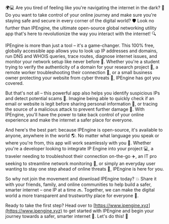🌍💻 Are you tired of feeling like you're navigating the internet in the dark? 🚀 Do you want to take control of your online journey and make sure you're staying safe and secure in every corner of the digital world? 🛡️ Look no further than IPEngine, the ultimate open-source global networking utility app that's here to revolutionize the way you interact with the internet! 🔍

IPEngine is more than just a tool – it's a game-changer. This 100% free, globally accessible app allows you to look up IP addresses and domains, run DNS and WHOIS queries, trace routes, diagnose internet issues, and monitor your network setup like never before 📡. Whether you're a student trying to verify the authenticity of a domain for your research project 🔬, a remote worker troubleshooting their connection 🏢, or a small business owner protecting your website from cyber threats 💸, IPEngine has got you covered.

But that's not all – this powerful app also helps you identify suspicious IPs and detect potential scams 👮. Imagine being able to quickly check if an email or website is legit before sharing personal information 📨, or tracing the source of a malicious attack to prevent further damage 💪. With IPEngine, you'll have the power to take back control of your online experience and make the internet a safer place for everyone.

And here's the best part: because IPEngine is open-source, it's available to anyone, anywhere in the world 🌎. No matter what language you speak or where you're from, this app will work seamlessly with you 🤝. Whether you're a developer looking to integrate IP Engine into your project 💻, a traveler needing to troubleshoot their connection on-the-go ✈️, an IT pro seeking to streamline network monitoring 🔧, or simply an everyday user wanting to stay one step ahead of online threats 🚨, IPEngine is here for you.

So why not join the movement and download IPEngine today? 💥 Share it with your friends, family, and online communities to help build a safer, smarter internet – one IP at a time 🔜. Together, we can make the digital world a more transparent and trustworthy place for everyone 🌈.

Ready to take the first step? Head over to [https://www.ipengine.xyz](https://www.ipengine.xyz) to get started with IPEngine and begin your journey towards a safer, smarter internet 🚀. Let's do this! 💪